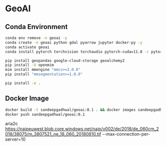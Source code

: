# GeoAI

## Conda Environment
```bash
conda env remove -n geoai -y
conda create -n geoai python gdal pyarrow jupyter docker-py -y
conda activate geoai
conda install pytorch torchvision torchaudio pytorch-cuda=11.8 -c pytorch -c nvidia -y

pip install geopandas google-cloud-storage geoalchemy2
pip install -U openmim
mim install mmengine "mmcv>=2.0.0"
pip install "mmsegmentation>=1.0.0"

pip install -e .
```

## Docker Image
```bash
docker build -t sandeepgadhwal/geoai:0.1 . && docker images sandeepgadhwal/geoai:0.1
docker push sandeepgadhwal/geoai:0.1
```

aria2c https://naipeuwest.blob.core.windows.net/naip/v002/de/2018/de_060cm_2018/38075/m_3807521_ne_18_060_20180810.tif --max-connection-per-server=10